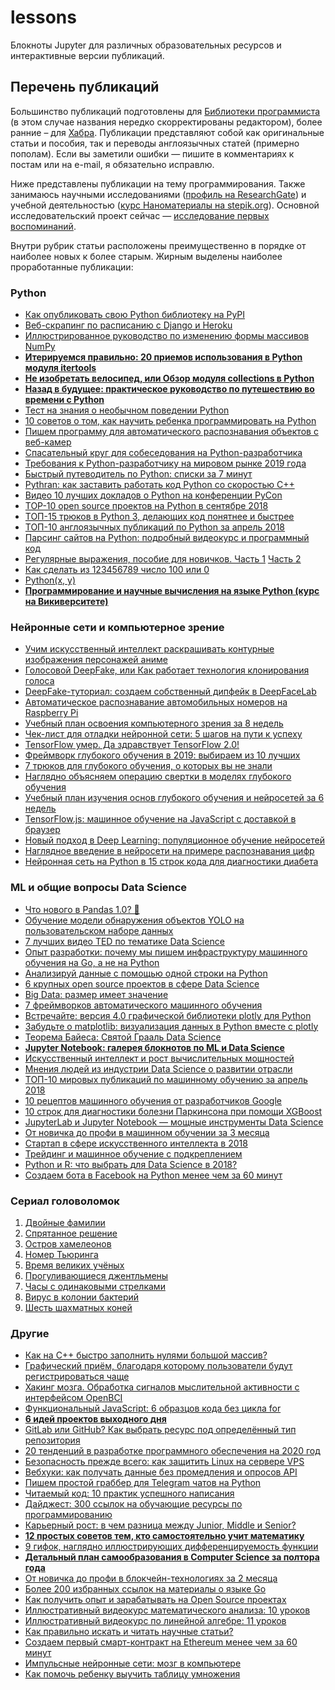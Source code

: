# lessons
Блокноты Jupyter для различных образовательных ресурсов и интерактивные версии публикаций.

## Перечень публикаций
Большинство публикаций подготовлены для [Библиотеки программиста](https://proglib.io/) (в этом случае названия нередко скорректированы редактором), более ранние – для [Хабра](https://habr.com/ru/users/LeoMat/). Публикации представляют собой как оригинальные статьи и пособия, так и переводы англоязычных статей (примерно пополам). Если вы заметили ошибки — пишите в комментариях к постам или на e-mail, я обязательно исправлю.

Ниже представлены публикации на тему программирования. Также занимаюсь научными исследованиями ([профиль на ResearchGate](https://www.researchgate.net/profile/Lev_Matyushkin)) и учебной деятельностью ([курс Наноматериалы на stepik.org](https://stepik.org/course/52514/syllabus)). Основной исследовательский проект сейчас — [исследование первых воспоминаний](https://github.com/matyushkin/reminiscence).

Внутри рубрик статьи расположены преимущественно в порядке от наиболее новых к более старым. Жирным выделены наиболее проработанные публикации:

### Python
- [Как опубликовать свою Python библиотеку на PyPI](https://proglib.io/p/kak-opublikovat-svoyu-python-biblioteku-na-pypi-2020-01-28)
- [Веб-скрапинг по расписанию с Django и Heroku](https://proglib.io/p/veb-skraping-po-raspisaniyu-s-heroku-i-django-2020-01-17)
- [Иллюстрированное руководство по изменению формы массивов NumPy](https://proglib.io/p/illyustrirovannoe-rukovodstvo-po-izmeneniyu-formy-mnogomernyh-massivov-numpy-2020-01-12)
- **[Итерируемся правильно: 20 приемов использования в Python модуля itertools](https://proglib.io/p/iteriruemsya-pravilno-20-priemov-ispolzovaniya-v-python-modulya-itertools-2020-01-03)**
- **[Не изобретать велосипед, или Обзор модуля collections в Python](https://proglib.io/p/ne-izobretat-velosiped-ili-obzor-modulya-collections-v-python-2019-12-15)**
- **[Назад в будущее: практическое руководство по путешествию во времени с Python](https://proglib.io/p/nazad-v-budushchee-prakticheskoe-rukovodstvo-po-puteshestviyu-vo-vremeni-s-python-2019-12-01)**
- [Тест на знания о необычном поведении Python](https://proglib.io/tests/test-na-obshchie-znaniya-dlya-middle-python-razrabotchika)
- [10 советов о том, как научить ребенка программировать на Python](https://proglib.io/p/10-sovetov-o-tom-kak-nauchit-rebenka-programmirovat-na-python-2019-10-12)
- [Пишем программу для автоматического распознавания объектов с веб-камер](https://proglib.io/p/pishem-programmu-dlya-avtomaticheskogo-raspoznavaniya-obektov-s-veb-kamer-2019-10-05)
- [Спасательный круг для собеседования на Python-разработчика](https://proglib.io/p/py-interview)
- [Требования к Python-разработчику на мировом рынке 2019 года](https://proglib.io/p/python-dev-2019)
- [Быстрый путеводитель по Python: cписки за 7 минут](https://proglib.io/p/python-lists)
- [Pythran: как заставить работать код Python со скоростью С++](https://proglib.io/p/pythran)
- [Видео 10 лучших докладов о Python на конференции PyCon](https://proglib.io/p/top10-pycon)
- [TOP-10 open source проектов на Python в сентябре 2018](https://proglib.io/p/python-opensources)
- [ТОП-15 трюков в Python 3, делающих код понятнее и быстрее](https://proglib.io/p/python-tricks)
- [ТОП-10 англоязычных публикаций по Python за апрель 2018](https://proglib.io/p/python-april-2018)
- [Парсинг сайтов на Python: подробный видеокурс и программный код](https://proglib.io/p/parsing-course)
- [Регулярные выражения, пособие для новичков. Часть 1](https://habr.com/ru/post/115825/) [Часть 2](https://habr.com/ru/post/115436/)
- [Как сделать из 123456789 число 100 или 0](https://habr.com/ru/post/115066/)
- [Python(x, y)](https://habr.com/ru/post/113065/)
- **[Программирование и научные вычисления на языке Python (курс на Викиверситете)](https://ru.wikiversity.org/wiki/%D0%9F%D1%80%D0%BE%D0%B3%D1%80%D0%B0%D0%BC%D0%BC%D0%B8%D1%80%D0%BE%D0%B2%D0%B0%D0%BD%D0%B8%D0%B5_%D0%B8_%D0%BD%D0%B0%D1%83%D1%87%D0%BD%D1%8B%D0%B5_%D0%B2%D1%8B%D1%87%D0%B8%D1%81%D0%BB%D0%B5%D0%BD%D0%B8%D1%8F_%D0%BD%D0%B0_%D1%8F%D0%B7%D1%8B%D0%BA%D0%B5_Python)**

### Нейронные сети и компьютерное зрение
- [Учим искусственный интеллект раскрашивать контурные изображения персонажей аниме](https://proglib.io/p/sketch2color-uchim-iskusstvennyy-intellekt-raskrashivat-konturnye-izobrazheniya-personazhey-anime-2019-12-30)
- [Голосовой DeepFake, или Как работает технология клонирования голоса](https://proglib.io/p/golosovoy-deepfake-ili-kak-rabotaet-tehnologiya-klonirovaniya-golosa-2019-12-11)
- [DeepFake-туториал: создаем собственный дипфейк в DeepFaceLab](https://proglib.io/p/deepfake-tutorial-sozdaem-sobstvennyy-dipfeyk-v-deepfacelab-2019-11-16)
- [Автоматическое распознавание автомобильных номеров на Raspberry Pi](https://proglib.io/p/avtomaticheskoe-raspoznavanie-avtomobilnyh-nomerov-na-raspberry-pi-2019-11-01)
- [Учебный план освоения компьютерного зрения за 8 недель](https://proglib.io/p/cv-plan)
- [Чек-лист для отладки нейронной сети: 5 шагов на пути к успеху](https://proglib.io/p/networks-debugging)
- [TensorFlow умер. Да здравствует TensorFlow 2.0!](https://proglib.io/p/tensorflow2)
- [Фреймворк глубокого обучения в 2019: выбираем из 10 лучших](https://proglib.io/p/dl-frameworks)
- [7 трюков для глубокого обучения, о которых вы не знали](https://proglib.io/p/deep-learning-tricks)
- [Наглядно объясняем операцию свертки в моделях глубокого обучения](https://proglib.io/p/convolution)
- [Учебный план изучения основ глубокого обучения и нейросетей за 6 недель](https://proglib.io/p/deep-learning-in-6-weeks)
- [TensorFlow.js: машинное обучение на JavaScript с доставкой в браузер](https://proglib.io/p/tensorflow-js)
- [Новый подход в Deep Learning: популяционное обучение нейросетей](https://proglib.io/p/population-deep-learning)
- [Наглядное введение в нейросети на примере распознавания цифр](https://proglib.io/p/neural-network-course)
- [Нейронная сеть на Python в 15 строк кода для диагностики диабета](https://proglib.io/p/diabetes-network)

### ML и общие вопросы Data Science
- [Что нового в Pandas 1.0? 🐼](https://proglib.io/p/chto-novogo-v-pandas-1-0-2020-01-23)
- [Обучение модели обнаружения объектов YOLO на пользовательском наборе данных](https://proglib.io/p/obuchenie-modeli-obnaruzheniya-obektov-yolo-na-polzovatelskom-nabore-dannyh-2020-01-21)
- [7 лучших видео TED по тематике Data Science](https://proglib.io/p/7-luchshih-video-ted-po-tematike-data-science-2020-01-20)
- [Опыт разработки: почему мы пишем инфраструктуру машинного обучения на Go, а не на Python](https://proglib.io/p/opyt-razrabotki-pochemu-my-pishem-infrastrukturu-mashinnogo-obucheniya-na-go-a-ne-na-python-2020-01-15)
- [Анализируй данные с помощью одной строки на Python](https://proglib.io/p/analiziruy-dannye-s-pomoshchyu-odnoy-stroki-koda-na-python-2019-10-02)
- [6 крупных open source проектов в сфере Data Science](https://proglib.io/p/6-krupnyh-open-source-proektov-v-sfere-data-science-2019-11-20)
- [Big Data: размер имеет значение](https://proglib.io/p/big-data-razmer-imeet-znachenie-2019-10-19)
- [7 фреймворков автоматического машинного обучения](https://proglib.io/p/auto-ml)
- [Встречайте: версия 4.0 графической библиотеки plotly для Python](https://proglib.io/p/plotly-4)
- [Забудьте о matplotlib: визуализация данных в Python вместе с plotly](https://proglib.io/p/plotly)
- [Теорема Байеса: Святой Грааль Data Science](https://proglib.io/p/bayes-theorem)
- **[Jupyter Notebook: галерея блокнотов по ML и Data Science](https://proglib.io/p/jupyter-notebook-best)**
- [Искусственный интеллект и рост вычислительных мощностей](https://proglib.io/p/ai-and-compute)
- [Мнения людей из индустрии Data Science о развитии отрасли](https://proglib.io/p/data-science-dialogues)
- [ТОП-10 мировых публикаций по машинному обучению за апрель 2018](https://proglib.io/p/ml-april-2018)
- [10 рецептов машинного обучения от разработчиков Google](https://proglib.io/p/google-ml-recipes)
- [10 строк для диагностики болезни Паркинсона при помощи XGBoost](https://proglib.io/p/xgboost)
- [JupyterLab и Jupyter Notebook — мощные инструменты Data Science](https://proglib.io/p/jupyter)
- [От новичка до профи в машинном обучении за 3 месяца](https://proglib.io/p/ml-3months)
- [Стартап в сфере искусственного интеллекта в 2018](https://proglib.io/p/ai-startup)
- [Трейдинг и машинное обучение с подкреплением](https://proglib.io/p/trade-learning)
- [Python и R: что выбрать для Data Science в 2018?](https://proglib.io/p/python-vs-r)
- [Создаем бота в Facebook на Python менее чем за 60 минут](https://proglib.io/p/facebook-bot-with-python)

### Сериал головоломок
1. [Двойные фамилии](https://proglib.io/p/zadacha-o-dvoynyh-familiyah-2020-01-11)
2. [Спрятанное решение](https://proglib.io/p/zadacha-o-spryatannom-reshenii-2020-01-11)
3. [Остров хамелеонов](https://proglib.io/p/zadacha-ob-ostrove-hameleonov-2020-01-13)
4. [Номер Тьюринга](https://proglib.io/p/zadacha-o-familii-tyuringa-2020-01-14)
5. [Время великих учёных](https://proglib.io/p/zadacha-s-sobesedovaniya-idei-proekta-vremya-velikih-uchenyh-2020-01-15)
6. [Прогуливающиеся джентльмены](https://proglib.io/p/zadacha-o-progulivayushchihsya-dzhentlmenah-2020-01-18)
7. [Часы с одинаковыми стрелками](https://proglib.io/p/zadacha-o-chasah-s-odinakovymi-strelkami-2020-01-22)
8. [Вирус в колонии бактерий](https://proglib.io/p/zadacha-o-viruse-v-kolonii-bakteriy-2020-01-25)
9. [Шесть шахматных коней](https://proglib.io/p/zadacha-o-shesti-shahmatnyh-konyah-2020-01-29)

### Другие
- [Как на C++ быстро заполнить нулями большой массив?](https://proglib.io/p/kak-na-c-bystro-zapolnit-nulyami-bolshoy-massiv-2020-01-22)
- [Графический приём, благодаря которому пользователи будут регистрироваться чаще](https://proglib.io/p/graficheskiy-priem-blagodarya-kotoromu-polzovateli-budut-registrirovatsya-chashche-2020-01-20)
- [Хакинг мозга. Обработка сигналов мыслительной активности с интерфейсом OpenBCI](https://proglib.io/p/haking-mozga-obrabotka-signalov-myslitelnoy-aktivnosti-s-interfeysom-openbci-2020-01-20)
- [Функциональный JavaScript: 6 образцов кода без цикла for](https://proglib.io/p/funkcionalnyy-javascript-6-obrazcov-koda-bez-cikla-for-2020-01-13)
- **[6 идей проектов выходного дня](https://proglib.io/p/6-idey-proektov-vyhodnogo-dnya-2020-01-11)**
- [GitLab или GitHub? Как выбрать ресурс под определённый тип репозитория](https://proglib.io/p/gitlab-ili-github-kak-vybrat-resurs-pod-opredelennyy-tip-repozitoriya-2020-01-06)
- [20 тенденций в разработке программного обеспечения на 2020 год](https://proglib.io/p/20-tendenciy-v-razrabotke-programmnogo-obespecheniya-na-2020-god-2019-12-20)
- [Безопасность прежде всего: как защитить Linux на сервере VPS](https://proglib.io/p/bezopasnost-prezhde-vsego-kak-zashchitit-linux-na-servere-vps-2019-12-04)
- [Вебхуки: как получать данные без промедления и опросов API](https://proglib.io/p/vebhuki-kak-poluchat-dannye-bez-promedleniya-i-oprosov-api-2019-11-09)
- [Пишем простой граббер для Telegram чатов на Python](https://proglib.io/p/pishem-prostoy-grabber-dlya-telegram-chatov-na-python-2019-11-06)
- [Читаемый код: 10 практик успешного написания](https://proglib.io/p/clean-code)
- [Дайджест: 300 ссылок на обучающие ресурсы по программированию](https://proglib.io/p/300-programming-urls)
- [Карьерный рост: в чем разница между Junior, Middle и Senior?](https://proglib.io/p/junior-middle-senior)
- **[12 простых советов тем, кто самостоятельно учит математику](https://proglib.io/p/learn-math)**
- [9 гифок, наглядно иллюстрирующих дифференцируемость функции](https://proglib.io/p/diff)
- **[Детальный план самообразования в Computer Science за полтора года](https://proglib.io/p/cs-learning)**
- [От новичка до профи в блокчейн-технологиях за 2 месяца](https://proglib.io/p/blockchain-plan)
- [Более 200 избранных ссылок на материалы о языке Go](https://proglib.io/p/golinks)
- [Как получить опыт и зарабатывать на Open Source проектах](https://proglib.io/p/open-source)
- [Иллюстративный видеокурс математического анализа: 10 уроков](https://proglib.io/p/calculus)
- [Иллюстративный видеокурс по линейной алгебре: 11 уроков](https://proglib.io/p/algebra)
- [Как правильно искать и читать научные статьи?](https://proglib.io/p/research-papers)
- [Создаем первый смарт-контракт на Ethereum менее чем за 60 минут](https://proglib.io/p/smart-contract)
- [Импульсные нейронные сети: мозг в компьютере](https://proglib.io/p/spiking-neural-networks)
- [Как помочь ребенку выучить таблицу умножения](https://habr.com/ru/post/126043/)